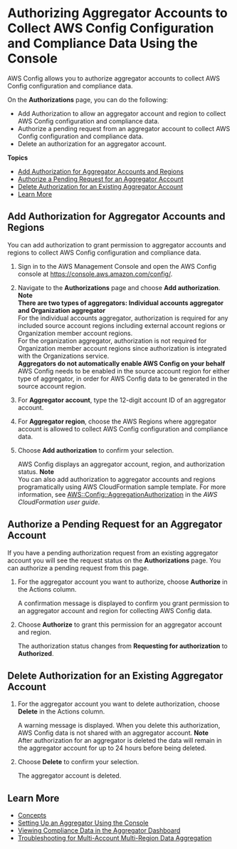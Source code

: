 # Authorizing Aggregator Accounts to Collect AWS Config Configuration and Compliance Data Using the Console<a name="authorize-aggregator-account-console"></a>

AWS Config allows you to authorize aggregator accounts to collect AWS Config configuration and compliance data\. 

On the **Authorizations** page, you can do the following:
+ Add Authorization to allow an aggregator account and region to collect AWS Config configuration and compliance data\.
+ Authorize a pending request from an aggregator account to collect AWS Config configuration and compliance data\.
+ Delete an authorization for an aggregator account\.

**Topics**
+ [Add Authorization for Aggregator Accounts and Regions](#add-authorization-console)
+ [Authorize a Pending Request for an Aggregator Account](#authorization-pending-request-console)
+ [Delete Authorization for an Existing Aggregator Account](#delete-authorization-console)
+ [Learn More](#learn-more-setup-console)

## Add Authorization for Aggregator Accounts and Regions<a name="add-authorization-console"></a>

You can add authorization to grant permission to aggregator accounts and regions to collect AWS Config configuration and compliance data\.

1. Sign in to the AWS Management Console and open the AWS Config console at [https://console\.aws\.amazon\.com/config/](https://console.aws.amazon.com/config/)\.

1. Navigate to the **Authorizations** page and choose **Add authorization**\.
**Note**  
**There are two types of aggregators: Individual accounts aggregator and Organization aggregator**  
For the individual accounts aggregator, authorization is required for any included source account regions including external account regions or Organization member account regions\.  
For the organization aggregator, authorization is not required for Organization member account regions since authorization is integrated with the Organizations service\.  
**Aggregators do not automatically enable AWS Config on your behalf**  
AWS Config needs to be enabled in the source account region for either type of aggregator, in order for AWS Config data to be generated in the source account region\.

1. For **Aggregator account**, type the 12\-digit account ID of an aggregator account\.

1. For **Aggregator region**, choose the AWS Regions where aggregator account is allowed to collect AWS Config configuration and compliance data\.

1. Choose **Add authorization** to confirm your selection\.

   AWS Config displays an aggregator account, region, and authorization status\.
**Note**  
You can also add authorization to aggregator accounts and regions programatically using AWS CloudFormation sample template\. For more information, see [AWS::Config::AggregationAuthorization](https://docs.aws.amazon.com/AWSCloudFormation/latest/UserGuide/aws-resource-config-aggregationauthorization.html) in the *AWS CloudFormation user guide*\.

## Authorize a Pending Request for an Aggregator Account<a name="authorization-pending-request-console"></a>

If you have a pending authorization request from an existing aggregator account you will see the request status on the **Authorizations** page\. You can authorize a pending request from this page\.

1. For the aggregator account you want to authorize, choose **Authorize** in the Actions column\.

   A confirmation message is displayed to confirm you grant permission to an aggregator account and region for collecting AWS Config data\.

1. Choose **Authorize** to grant this permission for an aggregator account and region\.

   The authorization status changes from **Requesting for authorization** to **Authorized**\.

## Delete Authorization for an Existing Aggregator Account<a name="delete-authorization-console"></a>

1. For the aggregator account you want to delete authorization, choose **Delete** in the Actions column\.

   A warning message is displayed\. When you delete this authorization, AWS Config data is not shared with an aggregator account\.
**Note**  
After authorization for an aggregator is deleted the data will remain in the aggregator account for up to 24 hours before being deleted\.

1. Choose **Delete** to confirm your selection\.

   The aggregator account is deleted\.

## Learn More<a name="learn-more-setup-console"></a>
+ [Concepts](config-concepts.md)
+ [Setting Up an Aggregator Using the Console](setup-aggregator-console.md)
+ [Viewing Compliance Data in the Aggregator Dashboard](viewing-the-aggregate-dashboard.md)
+ [Troubleshooting for Multi\-Account Multi\-Region Data Aggregation](aggregate-data-troubleshooting.md)